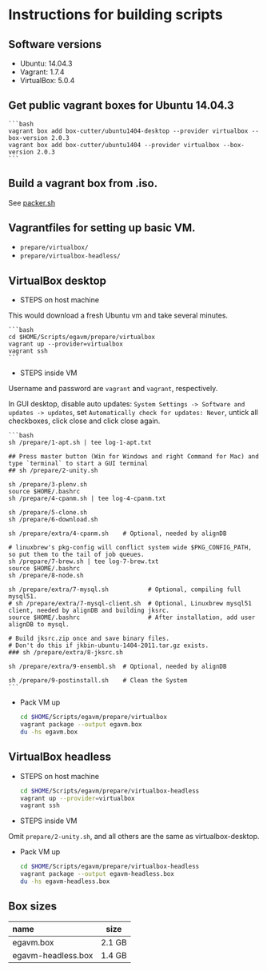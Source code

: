 # Instructions for building scripts

## Software versions

* Ubuntu:       14.04.3
* Vagrant:      1.7.4
* VirtualBox:   5.0.4

## Get public vagrant boxes for Ubuntu 14.04.3

    ```bash
    vagrant box add box-cutter/ubuntu1404-desktop --provider virtualbox --box-version 2.0.3
    vagrant box add box-cutter/ubuntu1404 --provider virtualbox --box-version 2.0.3
    ```

## Build a vagrant box from .iso.

See [packer.sh](prepare/packer.sh)

##  Vagrantfiles for setting up basic VM.

* `prepare/virtualbox/`
* `prepare/virtualbox-headless/`

## VirtualBox desktop

* STEPS on host machine

This would download a fresh Ubuntu vm and take several minutes.

    ```bash
    cd $HOME/Scripts/egavm/prepare/virtualbox
    vagrant up --provider=virtualbox
    vagrant ssh
    ```

* STEPS inside VM

Username and password are `vagrant` and `vagrant`, respectively.

In GUI desktop, disable auto updates: `System Settings -> Software and updates -> updates`,
set `Automatically check for updates: Never`, untick all checkboxes, click close and click close again.

    ```bash
    sh /prepare/1-apt.sh | tee log-1-apt.txt

    ## Press master button (Win for Windows and right Command for Mac) and type `terminal` to start a GUI terminal
    ## sh /prepare/2-unity.sh

    sh /prepare/3-plenv.sh
    source $HOME/.bashrc
    sh /prepare/4-cpanm.sh | tee log-4-cpanm.txt

    sh /prepare/5-clone.sh
    sh /prepare/6-download.sh

    sh /prepare/extra/4-cpanm.sh    # Optional, needed by alignDB

    # linuxbrew's pkg-config will conflict system wide $PKG_CONFIG_PATH, so put them to the tail of job queues.
    sh /prepare/7-brew.sh | tee log-7-brew.txt
    source $HOME/.bashrc
    sh /prepare/8-node.sh

    sh /prepare/extra/7-mysql.sh           # Optional, compiling full mysql51.
    # sh /prepare/extra/7-mysql-client.sh  # Optional, Linuxbrew mysql51 client, needed by alignDB and building jksrc.
    source $HOME/.bashrc                   # After installation, add user alignDB to mysql.

    # Build jksrc.zip once and save binary files.
    # Don't do this if jkbin-ubuntu-1404-2011.tar.gz exists.
    ### sh /prepare/extra/8-jksrc.sh

    sh /prepare/extra/9-ensembl.sh  # Optional, needed by alignDB

    sh /prepare/9-postinstall.sh    # Clean the System
    ```

* Pack VM up

    ```bash
    cd $HOME/Scripts/egavm/prepare/virtualbox
    vagrant package --output egavm.box
    du -hs egavm.box
    ```

## VirtualBox headless

* STEPS on host machine

    ```bash
    cd $HOME/Scripts/egavm/prepare/virtualbox-headless
    vagrant up --provider=virtualbox
    vagrant ssh
    ```

* STEPS inside VM

Omit `prepare/2-unity.sh`, and all others are the same as virtualbox-desktop.

* Pack VM up

    ```bash
    cd $HOME/Scripts/egavm/prepare/virtualbox-headless
    vagrant package --output egavm-headless.box
    du -hs egavm-headless.box
    ```

## Box sizes

| name               | size    |
| :-----             | :-----: |
| egavm.box          | 2.1 GB  |
| egavm-headless.box | 1.4 GB  |
